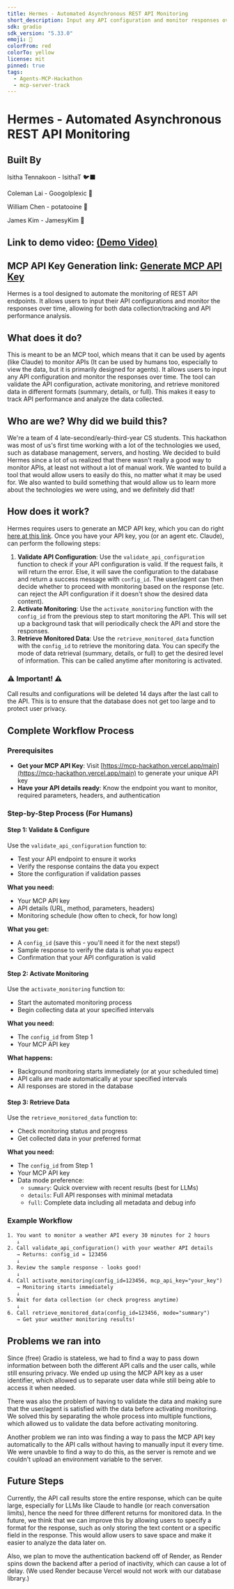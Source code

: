 ```yaml
---
title: Hermes - Automated Asynchronous REST API Monitoring
short_description: Input any API configuration and monitor responses over time.
sdk: gradio
sdk_version: "5.33.0"
emoji: 🪽
colorFrom: red
colorTo: yellow
license: mit
pinned: true
tags:
  - Agents-MCP-Hackathon
  - mcp-server-track
---
```


# Hermes - Automated Asynchronous REST API Monitoring

## Built By

Isitha Tennakoon - IsithaT 🐦‍⬛

Coleman Lai - Googolplexic 🦆

William Chen - potatooine 🦝

James Kim - JamesyKim 🦭

## Link to demo video: [(Demo Video)](https://youtu.be/NldpnfHg6eg)

## MCP API Key Generation link: [Generate MCP API Key](https://mcp-hackathon.vercel.app/main)

Hermes is a tool designed to automate the monitoring of REST API endpoints. It allows users to input their API configurations and monitor the responses over time, allowing for both data collection/tracking and API performance analysis.

## What does it do?

This is meant to be an MCP tool, which means that it can be used by agents (like Claude) to monitor APIs (It can be used by humans too, especially to view the data, but it is primarily designed for agents). It allows users to input any API configuration and monitor the responses over time. The tool can validate the API configuration, activate monitoring, and retrieve monitored data in different formats (summary, details, or full). This makes it easy to track API performance and analyze the data collected.

## Who are we? Why did we build this?

We're a team of 4 late-second/early-third-year CS students. This hackathon was most of us's first time working with a lot of the technologies we used, such as database management, servers, and hosting. We decided to build Hermes since a lot of us realized that there wasn't really a good way to monitor APIs, at least not without a lot of manual work. We wanted to build a tool that would allow users to easily do this, no matter what it may be used for. We also wanted to build something that would allow us to learn more about the technologies we were using, and we definitely did that!

## How does it work?

Hermes requires users to generate an MCP API key, which you can do right [here at this link](https://mcp-hackathon.vercel.app/main). Once you have your API key, you (or an agent etc. Claude), can perform the following steps:

1. **Validate API Configuration**: Use the `validate_api_configuration` function to check if your API configuration is valid. If the request fails, it will return the error. Else, it will save the configuration to the database and return a success message with `config_id`. The user/agent can then decide whether to proceed with monitoring based on the response (etc. can reject the API configuration if it doesn't show the desired data content).
2. **Activate Monitoring**: Use the `activate_monitoring` function with the `config_id` from the previous step to start monitoring the API. This will set up a background task that will periodically check the API and store the responses.
3. **Retrieve Monitored Data**: Use the `retrieve_monitored_data` function with the `config_id` to retrieve the monitoring data. You can specify the mode of data retrieval (summary, details, or full) to get the desired level of information. This can be called anytime after monitoring is activated.

### ⚠️ Important! ⚠️

Call results and configurations will be deleted 14 days after the last call to the API. This is to ensure that the database does not get too large and to protect user privacy.

## Complete Workflow Process

### Prerequisites

- **Get your MCP API Key**: Visit [https://mcp-hackathon.vercel.app/main](https://mcp-hackathon.vercel.app/main) to generate your unique API key
- **Have your API details ready**: Know the endpoint you want to monitor, required parameters, headers, and authentication

### Step-by-Step Process (For Humans)

#### **Step 1: Validate & Configure**

Use the `validate_api_configuration` function to:

- Test your API endpoint to ensure it works
- Verify the response contains the data you expect
- Store the configuration if validation passes

**What you need:**

- Your MCP API key
- API details (URL, method, parameters, headers)
- Monitoring schedule (how often to check, for how long)

**What you get:**

- A `config_id` (save this - you'll need it for the next steps!)
- Sample response to verify the data is what you expect
- Confirmation that your API configuration is valid

#### **Step 2: Activate Monitoring**

Use the `activate_monitoring` function to:

- Start the automated monitoring process
- Begin collecting data at your specified intervals

**What you need:**

- The `config_id` from Step 1
- Your MCP API key

**What happens:**

- Background monitoring starts immediately (or at your scheduled time)
- API calls are made automatically at your specified intervals
- All responses are stored in the database

#### **Step 3: Retrieve Data**

Use the `retrieve_monitored_data` function to:

- Check monitoring status and progress
- Get collected data in your preferred format

**What you need:**

- The `config_id` from Step 1
- Your MCP API key
- Data mode preference:
  - `summary`: Quick overview with recent results (best for LLMs)
  - `details`: Full API responses with minimal metadata
  - `full`: Complete data including all metadata and debug info

### Example Workflow

```txt
1. You want to monitor a weather API every 30 minutes for 2 hours
   ↓
2. Call validate_api_configuration() with your weather API details
   → Returns: config_id = 123456
   ↓
3. Review the sample response - looks good!
   ↓
4. Call activate_monitoring(config_id=123456, mcp_api_key="your_key")
   → Monitoring starts immediately
   ↓
5. Wait for data collection (or check progress anytime)
   ↓
6. Call retrieve_monitored_data(config_id=123456, mode="summary")
   → Get your weather monitoring results!
```

## Problems we ran into

Since (free) Gradio is stateless, we had to find a way to pass down information between both the different API calls and the user calls, while still ensuring privacy. We ended up using the MCP API key as a user identifier, which allowed us to separate user data while still being able to access it when needed.

There was also the problem of having to validate the data and making sure that the user/agent is satisfied with the data before activating monitoring. We solved this by separating the whole process into multiple functions, which allowed us to validate the data before activating monitoring.

Another problem we ran into was finding a way to pass the MCP API key automatically to the API calls without having to manually input it every time. We were unavble to find a way to do this, as the server is remote and we couldn't upload an environment variable to the server.

## Future Steps

Currently, the API call results store the entire response, which can be quite large, especially for LLMs like Claude to handle (or reach conversation limits), hence the need for three different returns for monitored data. In the future, we think that we can improve this by allowing users to specify a format for the response, such as only storing the text content or a specific field in the response. This would allow users to save space and make it easier to analyze the data later on.

Also, we plan to move the authentication backend off of Render, as Render spins down the backend after a period of inactivity, which can cause a lot of delay. (We used Render because Vercel would not work with our database library.)
